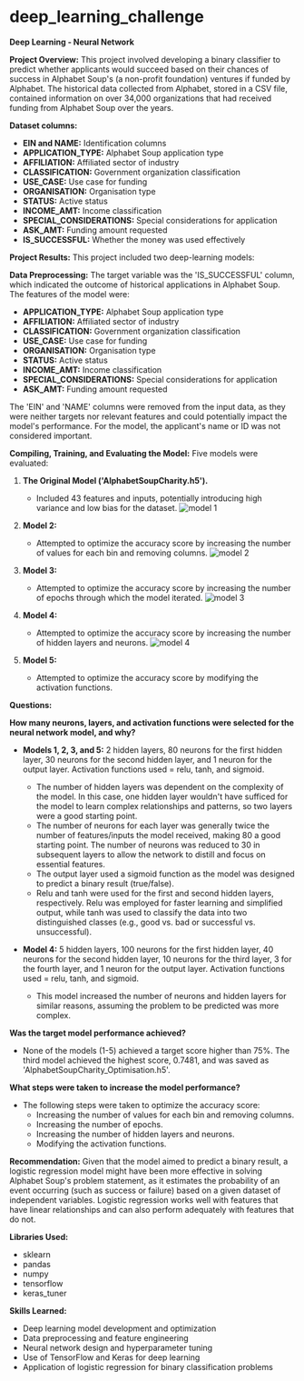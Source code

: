 # deep_learning_challenge

**Deep Learning - Neural Network**

**Project Overview:** This project involved developing a binary classifier to predict whether applicants would succeed based on their chances of success in Alphabet Soup's (a non-profit foundation) ventures if funded by Alphabet. The historical data collected from Alphabet, stored in a CSV file, contained information on over 34,000 organizations that had received funding from Alphabet Soup over the years.

**Dataset columns:**

-   **EIN and NAME:** Identification columns
-   **APPLICATION_TYPE:** Alphabet Soup application type
-   **AFFILIATION:** Affiliated sector of industry
-   **CLASSIFICATION:** Government organization classification
-   **USE_CASE:** Use case for funding
-   **ORGANISATION:** Organisation type
-   **STATUS:** Active status
-   **INCOME_AMT:** Income classification
-   **SPECIAL_CONSIDERATIONS:** Special considerations for application
-   **ASK_AMT:** Funding amount requested
-   **IS_SUCCESSFUL:** Whether the money was used effectively

**Project Results:** This project included two deep-learning models:

**Data Preprocessing:** The target variable was the 'IS_SUCCESSFUL' column, which indicated the outcome of historical applications in Alphabet Soup. The features of the model were:

-   **APPLICATION_TYPE:** Alphabet Soup application type
-   **AFFILIATION:** Affiliated sector of industry
-   **CLASSIFICATION:** Government organization classification
-   **USE_CASE:** Use case for funding
-   **ORGANISATION:** Organisation type
-   **STATUS:** Active status
-   **INCOME_AMT:** Income classification
-   **SPECIAL_CONSIDERATIONS:** Special considerations for application
-   **ASK_AMT:** Funding amount requested

The 'EIN' and 'NAME' columns were removed from the input data, as they were neither targets nor relevant features and could potentially impact the model's performance. For the model, the applicant's name or ID was not considered important.

**Compiling, Training, and Evaluating the Model:** Five models were evaluated:

1.  **The Original Model ('AlphabetSoupCharity.h5').**
    -   Included 43 features and inputs, potentially introducing high variance and low bias for the dataset.
      ![model 1](https://github.com/user-attachments/assets/6e78dc28-6374-4bf3-81c8-bab98e72d7d0)

2.  **Model 2:**
    -   Attempted to optimize the accuracy score by increasing the number of values for each bin and removing columns.
      ![model 2](https://github.com/user-attachments/assets/87d6d7a7-9073-4f77-b230-3d070cfce8c8)

3.  **Model 3:**
    -   Attempted to optimize the accuracy score by increasing the number of epochs through which the model iterated.
    ![model 3](https://github.com/user-attachments/assets/c13b78c6-2d54-4ddf-9144-55ffafc3e7db)

4.  **Model 4:**
    -   Attempted to optimize the accuracy score by increasing the number of hidden layers and neurons.
    ![model 4](https://github.com/user-attachments/assets/35a8ea78-2711-4d6b-84e0-a00901b06a07)

5.  **Model 5:**
    -   Attempted to optimize the accuracy score by modifying the activation functions.

**Questions:**

**How many neurons, layers, and activation functions were selected for the neural network model, and why?**

-   **Models 1, 2, 3, and 5:** 2 hidden layers, 80 neurons for the first hidden layer, 30 neurons for the second hidden layer, and 1 neuron for the output layer. Activation functions used = relu, tanh, and sigmoid.
    
    -   The number of hidden layers was dependent on the complexity of the model. In this case, one hidden layer wouldn't have sufficed for the model to learn complex relationships and patterns, so two layers were a good starting point.
    -   The number of neurons for each layer was generally twice the number of features/inputs the model received, making 80 a good starting point. The number of neurons was reduced to 30 in subsequent layers to allow the network to distill and focus on essential features.
    -   The output layer used a sigmoid function as the model was designed to predict a binary result (true/false).
    -   Relu and tanh were used for the first and second hidden layers, respectively. Relu was employed for faster learning and simplified output, while tanh was used to classify the data into two distinguished classes (e.g., good vs. bad or successful vs. unsuccessful).
-   **Model 4:** 5 hidden layers, 100 neurons for the first hidden layer, 40 neurons for the second hidden layer, 10 neurons for the third layer, 3 for the fourth layer, and 1 neuron for the output layer. Activation functions used = relu, tanh, and sigmoid.
    
    -   This model increased the number of neurons and hidden layers for similar reasons, assuming the problem to be predicted was more complex.

**Was the target model performance achieved?**

-   None of the models (1-5) achieved a target score higher than 75%. The third model achieved the highest score, 0.7481, and was saved as 'AlphabetSoupCharity_Optimisation.h5'.

**What steps were taken to increase the model performance?**

-   The following steps were taken to optimize the accuracy score:
    -   Increasing the number of values for each bin and removing columns.
    -   Increasing the number of epochs.
    -   Increasing the number of hidden layers and neurons.
    -   Modifying the activation functions.

**Recommendation:** Given that the model aimed to predict a binary result, a logistic regression model might have been more effective in solving Alphabet Soup's problem statement, as it estimates the probability of an event occurring (such as success or failure) based on a given dataset of independent variables. Logistic regression works well with features that have linear relationships and can also perform adequately with features that do not.

**Libraries Used:**
-   sklearn
-   pandas
-   numpy
-   tensorflow
-   keras_tuner

**Skills Learned:**

-   Deep learning model development and optimization
-   Data preprocessing and feature engineering
-   Neural network design and hyperparameter tuning
-   Use of TensorFlow and Keras for deep learning
-   Application of logistic regression for binary classification problems
